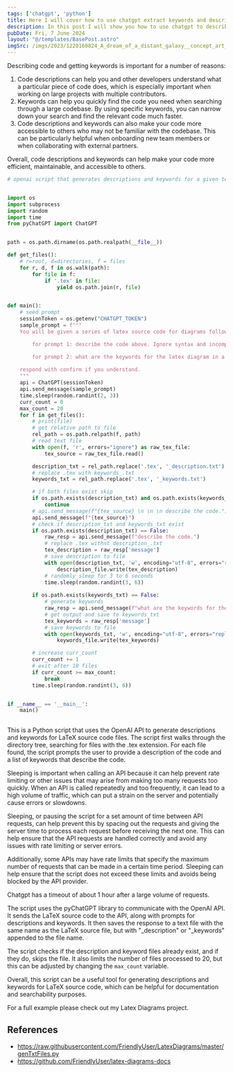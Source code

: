 ```yaml
---
tags: ['chatgpt', 'python']
title: Here I will cover how to use chatgpt extract keywords and describe code.
description: In this post I will show you how to use chatgpt to describe code and get keywords.
pubDate: Fri, 7 June 2024
layout: "@/templates/BasePost.astro"
imgSrc: /imgs/2023/1220160824_A_dream_of_a_distant_galaxy__concept_art__matte_painting__HQ__4k.png
---
```

Describing code and getting keywords is important for a number of reasons:

1. Code descriptions can help you and other developers understand what a particular piece of code does, which is especially important when working on large projects with multiple contributors.
2. Keywords can help you quickly find the code you need when searching through a large codebase. By using specific keywords, you can narrow down your search and find the relevant code much faster.
3. Code descriptions and keywords can also make your code more accessible to others who may not be familiar with the codebase. This can be particularly helpful when onboarding new team members or when collaborating with external partners.

Overall, code descriptions and keywords can help make your code more efficient, maintainable, and accessible to others.


```python 
# openai script that generates descriptions and keywords for a given tex file


import os
import subprocess
import random
import time
from pyChatGPT import ChatGPT


path = os.path.dirname(os.path.realpath(__file__))

def get_files():
    # r=root, d=directories, f = files
    for r, d, f in os.walk(path):
        for file in f:
            if '.tex' in file:
                yield os.path.join(r, file)


def main():
    # seed prompt
    sessionToken = os.getenv("CHATGPT_TOKEN")
    sample_prompt = f"""
    You will be given a series of latex source code for diagrams followed by two prompts

        for prompt 1: describe the code above. Ignore syntax and incomplete code.

        for prompt 2: what are the keywords for the latex diagram in a comma separated list with no other text. Do not include the word latex or diagram or documentclass or usepackage in your response. Do not provide examples. Do not attempt to correct code. Do not provide code either. Make sure keywords are at least 3 letters.
    
    respond with confirm if you understand.
    """
    api = ChatGPT(sessionToken)
    api.send_message(sample_prompt)
    time.sleep(random.randint(2, 3))
    curr_count = 0
    max_count = 20
    for f in get_files():
        # print(file)
        # get relative path to file
        rel_path = os.path.relpath(f, path)
        # read text file
        with open(f, 'r', errors="ignore") as raw_tex_file:
            tex_source = raw_tex_file.read()

        description_txt = rel_path.replace('.tex', '_description.txt')
        # replace .tex with keywords_.txt
        keywords_txt = rel_path.replace('.tex', '_keywords.txt')

        # if both files exist skip
        if os.path.exists(description_txt) and os.path.exists(keywords_txt):
            continue
        # api.send_message(f"{tex_source} \n \n \n describe the code.")
        api.send_message(f"{tex_source}")
        # check if description_txt and keywords_txt exist
        if os.path.exists(description_txt) == False:
            raw_resp = api.send_message(f"describe the code.")
            # replace .tex withnt description_.txt
            tex_description = raw_resp['message']
            # save description to file
            with open(description_txt, 'w', encoding="utf-8", errors="replace") as description_file:
                description_file.write(tex_description)
            # randomly sleep for 3 to 6 seconds
            time.sleep(random.randint(3, 6))
        
        if os.path.exists(keywords_txt) == False:
            # generate keywords
            raw_resp = api.send_message(f"what are the keywords for the latex diagram above in a comma separated list with no other text. Do not include the word latex or diagram in your response.  Do not provide examples. Do not attempt to correct code. Do not provide code either. Make sure keywords are at least 3 letters.")
            # get output and save to keywords_txt
            tex_keywords = raw_resp['message']
            # save keywords to file
            with open(keywords_txt, 'w', encoding="utf-8", errors="replace") as keywords_file:
                keywords_file.write(tex_keywords)

        # increase curr_count
        curr_count += 1
        # exit after 10 files
        if curr_count >= max_count:
            break
        time.sleep(random.randint(3, 6))


if __name__ == '__main__':
    main()
 
 ```

This is a Python script that uses the OpenAI API to generate descriptions and keywords for LaTeX source code files. The script first walks through the directory tree, searching for files with the .tex extension. For each file found, the script prompts the user to provide a description of the code and a list of keywords that describe the code.

Sleeping is important when calling an API because it can help prevent rate limiting or other issues that may arise from making too many requests too quickly. When an API is called repeatedly and too frequently, it can lead to a high volume of traffic, which can put a strain on the server and potentially cause errors or slowdowns.

Sleeping, or pausing the script for a set amount of time between API requests, can help prevent this by spacing out the requests and giving the server time to process each request before receiving the next one. This can help ensure that the API requests are handled correctly and avoid any issues with rate limiting or server errors.

Additionally, some APIs may have rate limits that specify the maximum number of requests that can be made in a certain time period. Sleeping can help ensure that the script does not exceed these limits and avoids being blocked by the API provider.

Chatgpt has a timeout of about 1 hour after a large volume of requests.

The script uses the pyChatGPT library to communicate with the OpenAI API. It sends the LaTeX source code to the API, along with prompts for descriptions and keywords. It then saves the response to a text file with the same name as the LaTeX source file, but with "\_description" or "\_keywords" appended to the file name.

The script checks if the description and keyword files already exist, and if they do, skips the file. It also limits the number of files processed to 20, but this can be adjusted by changing the `max_count` variable.

Overall, this script can be a useful tool for generating descriptions and keywords for LaTeX source code, which can be helpful for documentation and searchability purposes.

For a full example please check out my Latex Diagrams project.

## References
- https://raw.githubusercontent.com/FriendlyUser/LatexDiagrams/master/genTxtFiles.py
- https://github.com/FriendlyUser/latex-diagrams-docs
